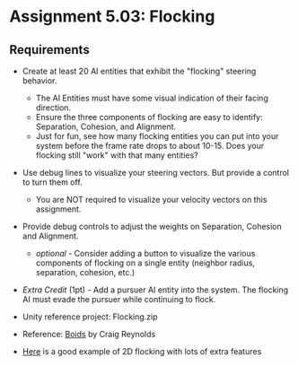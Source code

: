 # Assignment 5.03: Flocking

## Requirements

- Create at least 20 AI entities that exhibit the "flocking" steering behavior.
  - The AI Entities must have some visual indication of their facing direction.
  - Ensure the three components of flocking are easy to identify: Separation, Cohesion, and Alignment.
  - Just for fun, see how many flocking entities you can put into your system before the frame rate drops to about 10-15. Does your flocking still "work" with that many entities?
- Use debug lines to visualize your steering vectors.  But provide a control to turn them off.
  - You are NOT required to visualize your velocity vectors on this assignment.
- Provide debug controls to adjust the weights on Separation, Cohesion and Alignment.
  - *optional* - Consider adding a button to visualize the various components of flocking on a single entity (neighbor radius, separation, cohesion, etc.)
- *Extra Credit* (1pt) - Add a pursuer AI entity into the system. The flocking AI must evade the pursuer while continuing to flock.

- Unity reference project: Flocking.zip
- Reference: [Boids](http://www.red3d.com/cwr/boids/) by Craig Reynolds
- [Here](https://www.youtube.com/watch?v=M028vafB0l8) is a good example of 2D flocking with lots of extra features